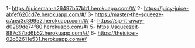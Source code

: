 1- https://juiceman-a26497b57bb1.herokuapp.com/#/
2- https://juicy-juice-abfef620cd7e.herokuapp.com/#/
3- https://master-the-squeeze-c7aea3d39952.herokuapp.com/#/
4- https://sip-it-away-d0289de74f80.herokuapp.com/#/
5- https://squeezeit-887c37bd6b52.herokuapp.com/#/
6- https://thejuicer-02c82611e531.herokuapp.com/#/
